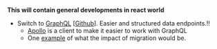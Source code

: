 **This will contain general developments in react world**

* Switch to [GraphQL](http://graphql.org/graphql-js/) [[Github](https://github.com/graphql/graphql-js)]. Easier and structured data endpoints.!!
  * [Apollo](http://dev.apollodata.com/) is a client to make it easier to work with GraphQL
  * One [example](https://dev-blog.apollodata.com/reducing-our-redux-code-with-react-apollo-5091b9de9c2a) of what the impact of migration would be.
